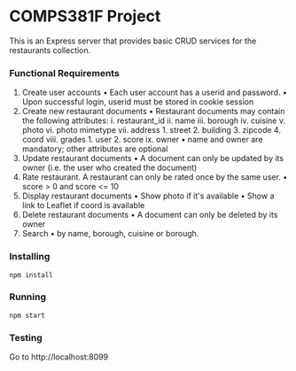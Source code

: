 # COMPS381F Project
This is an Express server that provides basic CRUD services for the restaurants collection.

### Functional Requirements
1. Create user accounts
		• Each user account has a userid and password.
		• Upon successful login, userid must be stored in cookie session
2. Create new restaurant documents
		• Restaurant documents may contain the following attributes:
			i. restaurant_id
			ii. name
			iii. borough
			iv. cuisine
			v. photo
			vi. photo mimetype
			vii. address
				1. street
				2. building
				3. zipcode
				4. coord
			viii. grades
				1. user
				2. score
			ix. owner
		• name and owner are mandatory; other attributes are optional
3. Update restaurant documents
		• A document can only be updated by its owner (i.e. the user who created the document)
4. Rate restaurant. A restaurant can only be rated once by the same user.
		• score > 0 and score <= 10
5. Display restaurant documents
		• Show photo if it's available
		• Show a link to Leaflet if coord is available
6. Delete restaurant documents
		• A document can only be deleted by its owner
7. Search
		• by name, borough, cuisine or borough.

### Installing
```
npm install
```
### Running
```
npm start
```
### Testing
Go to http://localhost:8099
